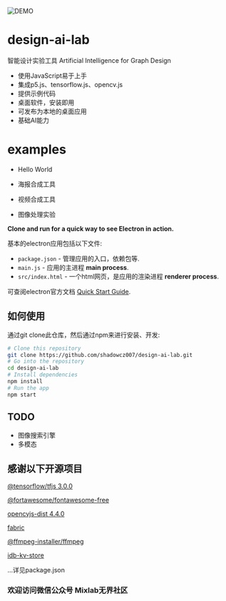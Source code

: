 ![DEMO](https://shadowcz007.github.io/design-ai-lab/examples/demo.jpg)

# design-ai-lab

智能设计实验工具 Artificial Intelligence for Graph Design

- 使用JavaScript易于上手
- 集成p5.js、tensorflow.js、opencv.js
- 提供示例代码
- 桌面软件，安装即用
- 可发布为本地的桌面应用
- 基础AI能力

# examples

- Hello World

- 海报合成工具

- 视频合成工具

- 图像处理实验


**Clone and run for a quick way to see Electron in action.**

基本的electron应用包括以下文件:

- `package.json` - 管理应用的入口，依赖包等.
- `main.js` - 应用的主进程 **main process**.
- `src/index.html` - 一个html网页，是应用的渲染进程 **renderer process**.

可查阅electron官方文档 [Quick Start Guide](https://electronjs.org/docs/tutorial/quick-start).



## 如何使用

通过git clone此仓库，然后通过npm来进行安装、开发:

```bash
# Clone this repository
git clone https://github.com/shadowcz007/design-ai-lab.git
# Go into the repository
cd design-ai-lab
# Install dependencies
npm install
# Run the app
npm start
```

## TODO
- 图像搜索引擎
- 多模态



## 感谢以下开源项目

[@tensorflow/tfjs 3.0.0]()

[@fortawesome/fontawesome-free]()

[opencvjs-dist 4.4.0]()

[fabric]()

[@ffmpeg-installer/ffmpeg]()

[idb-kv-store](https://www.npmjs.com/package/idb-kv-store)

...详见package.json

### 欢迎访问微信公众号 Mixlab无界社区